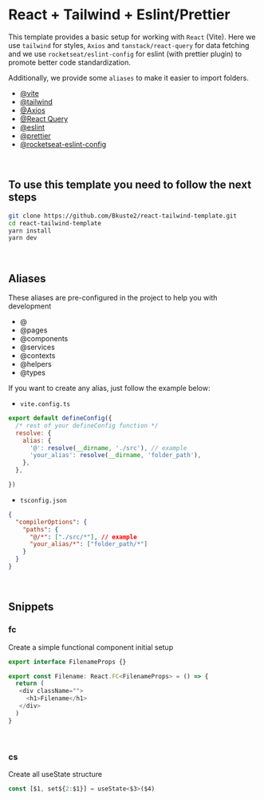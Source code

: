 # React + Tailwind + Eslint/Prettier

This template provides a basic setup for working with `React` (Vite). Here we use `tailwind` for styles, `Axios` and `tanstack/react-query` for data fetching and we use `rocketseat/eslint-config` for eslint (with prettier plugin) to promote better code standardization.
<br/>

Additionally, we provide some `aliases` to make it easier to import folders.

- [@vite](https://vitejs.dev/)
- [@tailwind](https://tailwindcss.com/docs/guides/vite)
- [@Axios](https://axios-http.com/ptbr/docs/intro)
- [@React Query](https://tanstack.com/query/latest/docs/react/overview)
- [@eslint](https://eslint.org/)
- [@prettier](https://prettier.io/)
- [@rocketseat-eslint-config](https://github.com/Rocketseat/eslint-config-rocketseat.git)

<br/>

## To use this template you need to follow the next steps

```bash
git clone https://github.com/Bkuste2/react-tailwind-template.git
cd react-tailwind-template
yarn install
yarn dev
```

<br/>

## Aliases

These aliases are pre-configured in the project to help you with development

- @
- @pages
- @components
- @services
- @contexts
-	@helpers
- @types

If you want to create any alias, just follow the example below:

- `vite.config.ts`

```javascript
export default defineConfig({
  /* rest of your defineConfig function */
  resolve: {
    alias: {
      '@': resolve(__dirname, './src'), // example
      'your_alias': resolve(__dirname, 'folder_path'),
    },
  },

})
```

- `tsconfig.json`

```json
{
  "compilerOptions": {
    "paths": {
      "@/*": ["./src/*"], // example
      "your_alias/*": ["folder_path/*"]
    }
  }
}
```

<br/>

## Snippets

### fc

Create a simple functional component initial setup

```javascript
export interface FilenameProps {}

export const Filename: React.FC<FilenameProps> = () => {
  return (
   <div className="">
     <h1>Filename</h1>
   </div>
  )
}
```

<br/>

### cs

Create all useState structure

```javascript
const [$1, set${2:$1}] = useState<$3>($4)
```